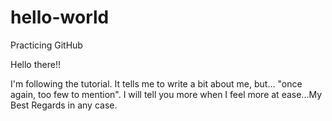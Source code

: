 # hello-world
Practicing GitHub

Hello there!!

I'm following the tutorial. It tells me to write a bit about me, but... "once again, too few to mention". I will tell you more when I feel more at ease...My Best Regards in any case.

